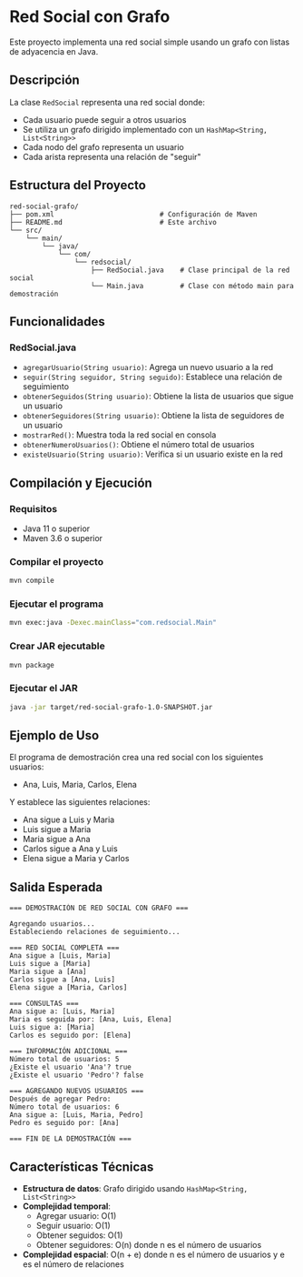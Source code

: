 # Red Social con Grafo

Este proyecto implementa una red social simple usando un grafo con listas de adyacencia en Java.

## Descripción

La clase `RedSocial` representa una red social donde:
- Cada usuario puede seguir a otros usuarios
- Se utiliza un grafo dirigido implementado con un `HashMap<String, List<String>>`
- Cada nodo del grafo representa un usuario
- Cada arista representa una relación de "seguir"

## Estructura del Proyecto

```
red-social-grafo/
├── pom.xml                          # Configuración de Maven
├── README.md                        # Este archivo
└── src/
    └── main/
        └── java/
            └── com/
                └── redsocial/
                    ├── RedSocial.java    # Clase principal de la red social
                    └── Main.java         # Clase con método main para demostración
```

## Funcionalidades

### RedSocial.java
- `agregarUsuario(String usuario)`: Agrega un nuevo usuario a la red
- `seguir(String seguidor, String seguido)`: Establece una relación de seguimiento
- `obtenerSeguidos(String usuario)`: Obtiene la lista de usuarios que sigue un usuario
- `obtenerSeguidores(String usuario)`: Obtiene la lista de seguidores de un usuario
- `mostrarRed()`: Muestra toda la red social en consola
- `obtenerNumeroUsuarios()`: Obtiene el número total de usuarios
- `existeUsuario(String usuario)`: Verifica si un usuario existe en la red

## Compilación y Ejecución

### Requisitos
- Java 11 o superior
- Maven 3.6 o superior

### Compilar el proyecto
```bash
mvn compile
```

### Ejecutar el programa
```bash
mvn exec:java -Dexec.mainClass="com.redsocial.Main"
```

### Crear JAR ejecutable
```bash
mvn package
```

### Ejecutar el JAR
```bash
java -jar target/red-social-grafo-1.0-SNAPSHOT.jar
```

## Ejemplo de Uso

El programa de demostración crea una red social con los siguientes usuarios:
- Ana, Luis, Maria, Carlos, Elena

Y establece las siguientes relaciones:
- Ana sigue a Luis y Maria
- Luis sigue a Maria
- Maria sigue a Ana
- Carlos sigue a Ana y Luis
- Elena sigue a Maria y Carlos

## Salida Esperada

```
=== DEMOSTRACIÓN DE RED SOCIAL CON GRAFO ===

Agregando usuarios...
Estableciendo relaciones de seguimiento...

=== RED SOCIAL COMPLETA ===
Ana sigue a [Luis, Maria]
Luis sigue a [Maria]
Maria sigue a [Ana]
Carlos sigue a [Ana, Luis]
Elena sigue a [Maria, Carlos]

=== CONSULTAS ===
Ana sigue a: [Luis, Maria]
Maria es seguida por: [Ana, Luis, Elena]
Luis sigue a: [Maria]
Carlos es seguido por: [Elena]

=== INFORMACIÓN ADICIONAL ===
Número total de usuarios: 5
¿Existe el usuario 'Ana'? true
¿Existe el usuario 'Pedro'? false

=== AGREGANDO NUEVOS USUARIOS ===
Después de agregar Pedro:
Número total de usuarios: 6
Ana sigue a: [Luis, Maria, Pedro]
Pedro es seguido por: [Ana]

=== FIN DE LA DEMOSTRACIÓN ===
```

## Características Técnicas

- **Estructura de datos**: Grafo dirigido usando `HashMap<String, List<String>>`
- **Complejidad temporal**:
  - Agregar usuario: O(1)
  - Seguir usuario: O(1)
  - Obtener seguidos: O(1)
  - Obtener seguidores: O(n) donde n es el número de usuarios
- **Complejidad espacial**: O(n + e) donde n es el número de usuarios y e es el número de relaciones

